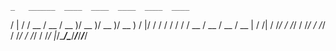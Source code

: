 
    _   ______  ____  ____  ____  ____  ____ 
   / | / / __ \/ __ \/ __ )/ __ )/ __ )/ __ )
  /  |/ / / / / / / / __  / __  / __  / __  |
 / /|  / /_/ / /_/ / /_/ / /_/ / /_/ / /_/ / 
/_/ |_/\____/\____/_____/_____/_____/_____/  
                                             
